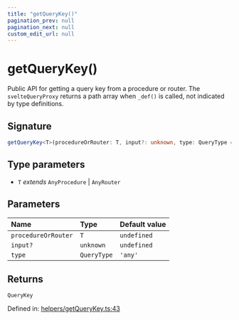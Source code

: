 ```yaml
---
title: "getQueryKey()"
pagination_prev: null
pagination_next: null
custom_edit_url: null
---
```


# getQueryKey()

Public API for getting a query key from a procedure or router.
The `svelteQueryProxy` returns a path array when `_def()` is called, not indicated by type definitions.

## Signature

```ts
getQueryKey<T>(procedureOrRouter: T, input?: unknown, type: QueryType = 'any'): QueryKey;
```

## Type parameters

- `T` *extends* `AnyProcedure` \| `AnyRouter`

## Parameters

| Name | Type | Default value |
| :------ | :------ | :------ |
| `procedureOrRouter` | `T` | `undefined` |
| `input?` | `unknown` | `undefined` |
| `type` | `QueryType` | `'any'` |

## Returns

`QueryKey`

Defined in:  [helpers/getQueryKey.ts:43](https://github.com/bevm0/trpc-svelte-toolbox/blob/626d3e4/packages/trpc-svelte-query/src/helpers/getQueryKey.ts#L43)
